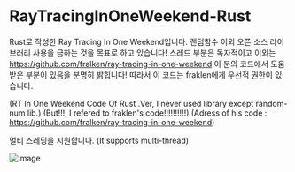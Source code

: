 # RayTracingInOneWeekend-Rust
Rust로 작성한 Ray Tracing In One Weekend입니다. 랜덤함수 이외 오픈 소스 라이브러리 사용을 금하는 것을 목표로 하고 있습니다!
스레드 부분은 독자적이고 이외는 https://github.com/fralken/ray-tracing-in-one-weekend 이 분의 코드에서 도움 받은 부분이 있음을 분명히 밝힙니다!
따라서 이 코드는 fraklen에게 우선적 권한이 있습니다.

(RT In One Weekend Code Of Rust .Ver, I never used library except random-num lib.)
(But!!!, I refered to fraklen's code!!!!!!!!!!)
(Adress of his code : https://github.com/fralken/ray-tracing-in-one-weekend)

멀티 스레딩을 지원합니다.
(It supports multi-thread)

![image](https://user-images.githubusercontent.com/24998577/168279934-45e2c5d2-aad8-45a2-8b97-fc671ac2a9db.png)

